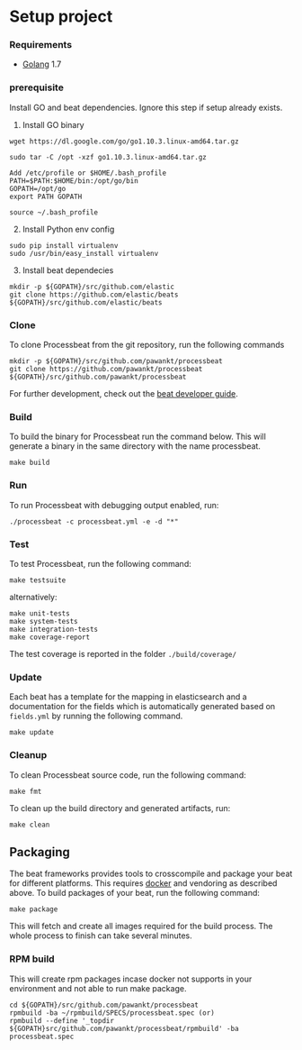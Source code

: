 
# Setup project

### Requirements

* [Golang](https://golang.org/dl/) 1.7

### prerequisite

Install GO and beat dependencies. Ignore this step if setup already exists.

1. Install GO binary

``` 
wget https://dl.google.com/go/go1.10.3.linux-amd64.tar.gz

sudo tar -C /opt -xzf go1.10.3.linux-amd64.tar.gz

Add /etc/profile or $HOME/.bash_profile 
PATH=$PATH:$HOME/bin:/opt/go/bin
GOPATH=/opt/go
export PATH GOPATH

source ~/.bash_profile
```

2. Install Python env config

```
sudo pip install virtualenv
sudo /usr/bin/easy_install virtualenv
```

3. Install beat dependecies

```
mkdir -p ${GOPATH}/src/github.com/elastic
git clone https://github.com/elastic/beats ${GOPATH}/src/github.com/elastic/beats
```

### Clone

To clone Processbeat from the git repository, run the following commands

```
mkdir -p ${GOPATH}/src/github.com/pawankt/processbeat
git clone https://github.com/pawankt/processbeat ${GOPATH}/src/github.com/pawankt/processbeat
```

For further development, check out the [beat developer guide](https://www.elastic.co/guide/en/beats/libbeat/current/new-beat.html).

### Build

To build the binary for Processbeat run the command below. This will generate a binary
in the same directory with the name processbeat.

```
make build
```


### Run

To run Processbeat with debugging output enabled, run:

```
./processbeat -c processbeat.yml -e -d "*"
```


### Test

To test Processbeat, run the following command:

```
make testsuite
```

alternatively:
```
make unit-tests
make system-tests
make integration-tests
make coverage-report
```

The test coverage is reported in the folder `./build/coverage/`

### Update

Each beat has a template for the mapping in elasticsearch and a documentation for the fields
which is automatically generated based on `fields.yml` by running the following command.

```
make update
```


### Cleanup

To clean  Processbeat source code, run the following command:

```
make fmt
```

To clean up the build directory and generated artifacts, run:

```
make clean
```

## Packaging

The beat frameworks provides tools to crosscompile and package your beat for different platforms. This requires [docker](https://www.docker.com/) and vendoring as described above. To build packages of your beat, run the following command:

```
make package
```

This will fetch and create all images required for the build process. The whole process to finish can take several minutes.

### RPM build

This will create rpm packages incase docker not supports in your environment and not able to run make package.

```
cd ${GOPATH}/src/github.com/pawankt/processbeat
rpmbuild -ba ~/rpmbuild/SPECS/processbeat.spec (or)
rpmbuild --define '_topdir ${GOPATH}src/github.com/pawankt/processbeat/rpmbuild' -ba processbeat.spec
```


